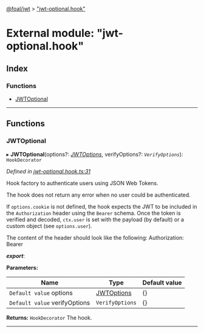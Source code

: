 [@foal/jwt](../README.md) > ["jwt-optional.hook"](../modules/_jwt_optional_hook_.md)

# External module: "jwt-optional.hook"

## Index

### Functions

* [JWTOptional](_jwt_optional_hook_.md#jwtoptional)

---

## Functions

<a id="jwtoptional"></a>

###  JWTOptional

▸ **JWTOptional**(options?: *[JWTOptions](../interfaces/_jwt_hook_.jwtoptions.md)*, verifyOptions?: *`VerifyOptions`*): `HookDecorator`

*Defined in [jwt-optional.hook.ts:31](https://github.com/FoalTS/foal/blob/538afb23/packages/jwt/src/jwt-optional.hook.ts#L31)*

Hook factory to authenticate users using JSON Web Tokens.

The hook does not return any error when no user could be authenticated.

If `options.cookie` is not defined, the hook expects the JWT to be included in the `Authorization` header using the `Bearer` schema. Once the token is verified and decoded, `ctx.user` is set with the payload (by default) or a custom object (see `options.user`).

The content of the header should look like the following: Authorization: Bearer

*__export__*: 

**Parameters:**

| Name | Type | Default value |
| ------ | ------ | ------ |
| `Default value` options | [JWTOptions](../interfaces/_jwt_hook_.jwtoptions.md) |  {} |
| `Default value` verifyOptions | `VerifyOptions` |  {} |

**Returns:** `HookDecorator`
The hook.

___

